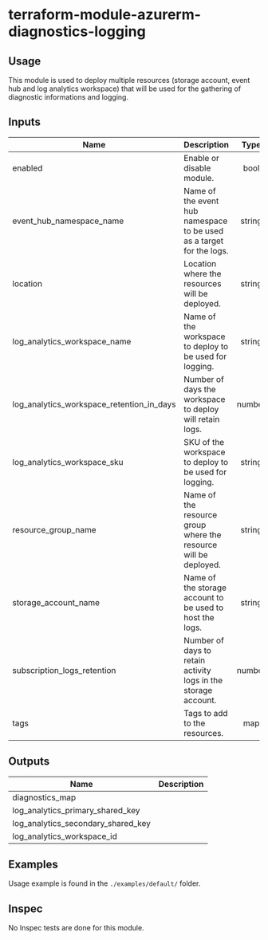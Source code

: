 # terraform-module-azurerm-diagnostics-logging

## Usage

This module is used to deploy multiple resources (storage account, event hub and log analytics workspace) that will be used for the gathering of diagnostic informations and logging.

<!-- BEGINNING OF PRE-COMMIT-TERRAFORM DOCS HOOK -->
## Inputs

| Name | Description | Type | Default | Required |
|------|-------------|:----:|:-----:|:-----:|
| enabled | Enable or disable module. | bool | `"true"` | no |
| event\_hub\_namespace\_name | Name of the event hub namespace to be used as a target for the logs. | string | n/a | yes |
| location | Location where the resources will be deployed. | string | `""` | no |
| log\_analytics\_workspace\_name | Name of the workspace to deploy to be used for logging. | string | n/a | yes |
| log\_analytics\_workspace\_retention\_in\_days | Number of days the workspace to deploy will retain logs. | number | `"7"` | no |
| log\_analytics\_workspace\_sku | SKU of the workspace to deploy to be used for logging. | string | `"free"` | no |
| resource\_group\_name | Name of the resource group where the resource will be deployed. | string | n/a | yes |
| storage\_account\_name | Name of the storage account to be used to host the logs. | string | n/a | yes |
| subscription\_logs\_retention | Number of days to retain activity logs in the storage account. | number | `"0"` | no |
| tags | Tags to add to the resources. | map | `{}` | no |

## Outputs

| Name | Description |
|------|-------------|
| diagnostics\_map |  |
| log\_analytics\_primary\_shared\_key |  |
| log\_analytics\_secondary\_shared\_key |  |
| log\_analytics\_workspace\_id |  |

<!-- END OF PRE-COMMIT-TERRAFORM DOCS HOOK -->

## Examples

Usage example is found in the `./examples/default/` folder.

## Inspec

No Inspec tests are done for this module.
